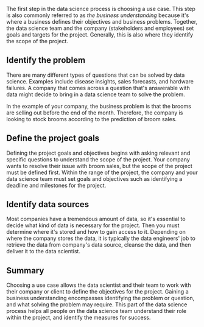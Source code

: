 The first step in the data science process is choosing a use case. This step is also commonly referred to as *the business understanding* because it's where a business defines their objectives and business problems. Together, the data science team and the company (stakeholders and employees) set goals and targets for the project. Generally, this is also where they identify the scope of the project.

## Identify the problem

There are many different types of questions that can be solved by data science. Examples include disease insights, sales forecasts, and hardware failures. A company that comes across a question that's answerable with data might decide to bring in a data science team to solve the problem.

In the example of your company, the business problem is that the brooms are selling out before the end of the month. Therefore, the company is looking to stock brooms according to the prediction of broom sales.

## Define the project goals

Defining the project goals and objectives begins with asking relevant and specific questions to understand the scope of the project. Your company wants to resolve their issue with broom sales, but the scope of the project must be defined first. Within the range of the project, the company and your data science team must set goals and objectives such as identifying a deadline and milestones for the project.

## Identify data sources

Most companies have a tremendous amount of data, so it's essential to decide what kind of data is necessary for the project. Then you must determine where it's stored and how to gain access to it. Depending on where the company stores the data, it is typically the data engineers' job to retrieve the data from company's data source, cleanse the data, and then deliver it to the data scientist.

## Summary

Choosing a use case allows the data scientist and their team to work with their company or client to define the objectives for the project. Gaining a business understanding encompasses identifying the problem or question, and what solving the problem may require. This part of the data science process helps all people on the data science team understand their role within the project, and identify the measures for success.